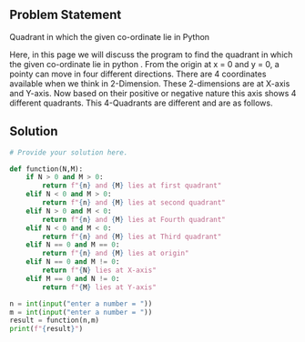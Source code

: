 ## Problem Statement 

Quadrant in which the given co-ordinate lie in Python

Here, in this page we will discuss the program to find the quadrant in which the given co-ordinate lie in python . From the origin at x = 0 and y = 0, a pointy can move in four different directions. There are 4 coordinates available when we think in 2-Dimension. These 2-dimensions are at X-axis and Y-axis. Now based on their positive or negative nature this axis shows 4 different quadrants. This 4-Quadrants are different and are as follows.

## Solution

```python
# Provide your solution here.

def function(N,M):
    if N > 0 and M > 0:
        return f"{n} and {M} lies at first quadrant"
    elif N < 0 and M > 0:
        return f"{n} and {M} lies at second quadrant"
    elif N > 0 and M < 0:
        return f"{n} and {M} lies at Fourth quadrant"
    elif N < 0 and M < 0:
        return f"{n} and {M} lies at Third quadrant"
    elif N == 0 and M == 0:
        return f"{n} and {M} lies at origin"
    elif N == 0 and M != 0:
        return f"{N} lies at X-axis"
    elif M == 0 and N != 0:
        return f"{M} lies at Y-axis"

n = int(input("enter a number = "))
m = int(input("enter a number = "))
result = function(n,m)
print(f"{result}")
